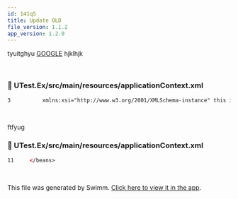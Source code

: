 ```yaml
---
id: 141q5
title: Update OLD
file_version: 1.1.2
app_version: 1.2.0
---
```


tyuitghyu [GOOGLE](https://www.google.com/) hjklhjk

<br/>


<!-- NOTE-swimm-snippet: the lines below link your snippet to Swimm -->
### 📄 UTest.Ex/src/main/resources/applicationContext.xml
```xml
3          xmlns:xsi="http://www.w3.org/2001/XMLSchema-instance" this is test
```

<br/>

ftfyug
<!-- NOTE-swimm-snippet: the lines below link your snippet to Swimm -->
### 📄 UTest.Ex/src/main/resources/applicationContext.xml
```xml
11     </beans>
```

<br/>

This file was generated by Swimm. [Click here to view it in the app](http://localhost:5001/repos/ls4DA2fLasmQuEbT4ipw/docs/141q5).
